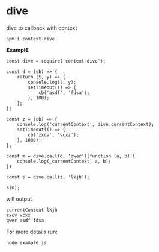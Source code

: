 # dive
dive to callback with context

```
npm i context-dive
```

**£xampl€**

```JS
const dive = require('context-dive');

const d = (cb) => {
	return (t, y) => {
		console.log(t, y);
		setTimeout(() => {
			cb('asdf', 'fdsa');
		}, 100);
	};
};

const z = (cb) => {
	console.log('currentContext', dive.currentContext);
	setTimeout(() => {
		cb('zxcv', 'vcxz');
	}, 1000);
};

const m = dive.call(d, 'qwer')(function (a, b) {
	console.log(_currentContext, a, b);
});

const s = dive.call(z, 'lkjh');

s(m);

```


will output


```
currentContext lkjh
zxcv vcxz
qwer asdf fdsa
```


For more details run:
```
node example.js
```

